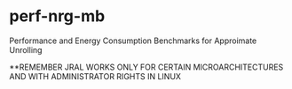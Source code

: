 # perf-nrg-mb
Performance and Energy Consumption Benchmarks for Approimate Unrolling 

**REMEMBER JRAL WORKS ONLY FOR CERTAIN MICROARCHITECTURES AND WITH ADMINISTRATOR RIGHTS IN LINUX 
